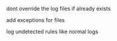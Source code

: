 dont override the log files if already exists

add exceptions for files

log undetected rules like normal logs 
